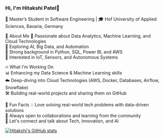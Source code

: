 ### Hi, I'm Hitakshi Patel👋

🚀 Master’s Student in Software Engineering | 🎓 Hof University of Applied Sciences, Bavaria, Germany

🌟 About Me
🔹 Passionate about Data Analytics, Machine Learning, and Cloud Technologies <br/>
🔹 Exploring AI, Big Data, and Automation <br/>
🔹 Strong background in Python, SQL, Power BI, and AWS <br/>
🔹 Interested in IoT, Sensors, and Autonomous Systems <br/>

🔥 What I'm Working On <br/>
📊 Enhancing my Data Science & Machine Learning skills <br/>
☁️ Deep-diving into Cloud Technologies (AWS, Docker, Databases, Airflow, Snowflake) <br/>
🛠️ Building real-world projects and sharing them on GitHub <br/>

📌 Fun Facts
💡 Love solving real-world tech problems with data-driven solutions <br/>
🎯 Always open to collaborations and learning from the community <br/>
💬 Let's connect and talk about Tech, Innovation, and AI <br/>



[![Hitakshi's GitHub stats](https://github-readme-stats.vercel.app/api?username=patelhitakshi28)](https://github.com/anuraghazra/github-readme-stats)


